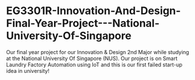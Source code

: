 # EG3301R-Innovation-And-Design-Final-Year-Project---National-University-Of-Singapore
Our final year project for our Innovation &amp; Design 2nd Major while studying at the National University Of Singapore (NUS). Our project is on Smart Laundry Factory Automation using IoT and this is our first failed start-up idea in university!
